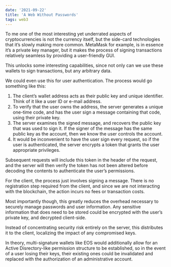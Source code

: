 ```yaml
---
date: '2021-09-22'
title: 'A Web Without Passwords'
tags: web3
---
```


To me one of the most interesting yet underrated aspects of cryptocurrencies is not the currency itself, but the side-card technologies that it’s slowly making more common. MetaMask for example, is in essence it’s a private key manager, but it makes the process of signing transactions relatively seamless by providing a user-friendly GUI.

This unlocks some interesting capabilities, since not only can we use these wallets to sign transactions, but any arbitrary data.

We could even use this for user authentication. The process would go something like this:

1. The client’s wallet address acts as their public key and unique identifier. Think of it like a user ID or e-mail address.
2. To verify that the user owns the address, the server generates a unique one-time code, and has the user sign a message containing that code, using their private key.
3. The server examines the signed message, and recovers the public key that was used to sign it. If the signer of the message has the same public key as the account, then we know the user controls the account.
4. It would be inconvenient to have the user sign every request, so if the user is authenticated, the server encrypts a token that grants the user appropriate privileges.

Subsequent requests will include this token in the header of the request, and the server will then verify the token has not been altered before decoding the contents to authenticate the user’s permissions.

For the client, the process just involves signing a message. There is no registration step required from the client, and since we are not interacting with the blockchain, the action incurs no fees or transaction costs.

Most importantly though, this greatly reduces the overhead necessary to securely manage passwords and user information. Any sensitive information that does need to be stored could be encrypted with the user’s private key, and decrypted client-side.

Instead of concentrating security risk entirely on the server, this distributes it to the client, localizing the impact of any compromised keys.

In theory, multi-signature wallets like EOS would additionally allow for an Active Disrectory-like permission structure to be established, so in the event of a user losing their keys, their existing ones could be invalidated and replaced with the authorization of an administrative account.
